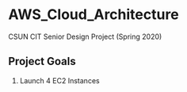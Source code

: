 # AWS_Cloud_Architecture
CSUN CIT Senior Design Project (Spring 2020)

## Project Goals
1. Launch 4 EC2 Instances
